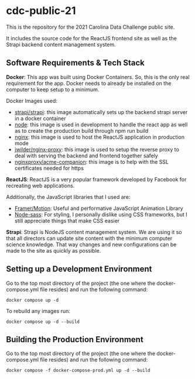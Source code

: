 # cdc-public-21
This is the repository for the 2021 Carolina Data Challenge public site.

It includes the source code for the ReactJS frontend site as well as the Strapi backend content management system.

## Software Requirements & Tech Stack
**Docker**: This app was built using Docker Containers. So, this is the only real requirement for the app. Docker needs to already be installed on the computer to keep setup to a minimum.

Docker Images used:
- [strapi/strapi](https://hub.docker.com/r/strapi/strapi): this image automatically sets up the backend strapi server in a docker container
- [node](https://hub.docker.com/_/node): this image is used in development to handle the react app as well as to create the production build through npm run build
- [nginx](https://hub.docker.com/_/nginx): this image is used to host the ReactJS application in production mode
- [jwilder/nginx-proxy](https://hub.docker.com/r/jwilder/nginx-proxy): this image is used to setup the reverse proxy to deal with serving the backend and frontend together safely
- [nginxproxy/acme-companion](https://hub.docker.com/r/nginxproxy/acme-companion): this image is to help with the SSL certificates needed for https

**ReactJS**: ReactJS is a very popular framework developed by Facebook for recreating web applications. 

Additionally, the JavaScript libraries that I used are:
- [Framer/Motion](https://www.framer.com/motion/): Useful and performative JavaScript Animation Library
- [Node-sass](https://sass-lang.com/): For styling, I personally dislike using CSS frameworks, but I still appreciate things that make CSS easier

**Strapi**: Strapi is NodeJS content management system. We are using it so that all directors can update site content with the minimum computer science knowledge. That way changes and new configurations can be made to the site as quickly as possible.

## Setting up a Development Environment
Go to the top most directory of the project (the one where the docker-compose.yml file resides) and run the following command:
```
docker compose up -d
```
To rebuild any images run:
```
docker compose up -d --build
```

## Building the Production Environment
Go to the top most directory of the project (the one where the docker-compose.yml file resides) and run the following command:
```
docker compose -f docker-compose-prod.yml up -d --build
```
